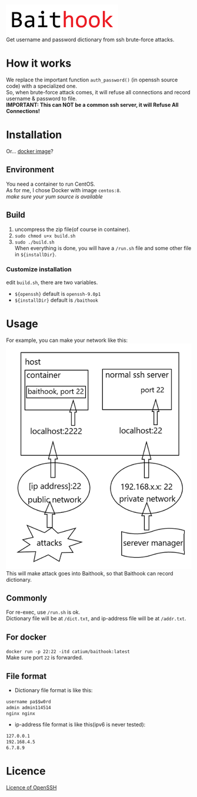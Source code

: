 ![baithook](baithook_text.png)  
Get username and password dictionary from ssh brute-force attacks.
# How it works
We replace the important function `auth_password()` (in openssh source code) with a specialized one.  
So, when brute-force attack comes, it will refuse all connections and record username & password to file.  
**IMPORTANT: This can NOT be a common ssh server, it will Refuse All Connections!**
# Installation
Or... [docker image](https://hub.docker.com/r/catium/baithook)?
## Environment
You need a container to run CentOS.  
As for me, I chose Docker with image `centos:8`.  
*make sure your yum source is available*  
## Build
1. uncompress the zip file(of course in container).  
2. `sudo chmod u+x build.sh`  
3. `sudo ./build.sh`  
When everything is done, you will have a `/run.sh` file and some other file in `${installDir}`.  
### Customize installation
edit `build.sh`, there are two variables.
+ `${openssh}` default is `openssh-9.0p1`
+ `${installDir}` default is `/baithook`
# Usage
For example, you can make your network like this:  
![example](example.png)  
This will make attack goes into Baithook, so that Baithook can record dictionary.  
## Commonly
For re-exec, use `/run.sh` is ok.  
Dictionary file will be at `/dict.txt`, and ip-address file will be at `/addr.txt`.  
## For docker
`docker run -p 22:22 -itd catium/baithook:latest`  
Make sure port `22` is forwarded.  
## File format
+ Dictionary file format is like this:
```
username pa$$w0rd
admin admin114514
nginx nginx
```
+ ip-address file format is like this(ipv6 is never tested):
```
127.0.0.1
192.168.4.5
6.7.8.9
```
# Licence
[Licence of OpenSSH](LICENCE)
